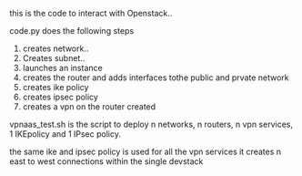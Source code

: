 this is the code to interact with Openstack..

code.py does the following steps

1. creates network..
2. Creates subnet..
3. launches an instance
4. creates the router and adds interfaces tothe public and prvate network
5. creates ike policy 
6. creates ipsec policy 
6. creates a vpn on the router created



vpnaas_test.sh is the script to deploy n networks, n routers, n vpn services,
1 IKEpolicy and 1 IPsec policy.

the same ike and ipsec policy is used for all the vpn services
it creates n east to west connections within the single devstack
